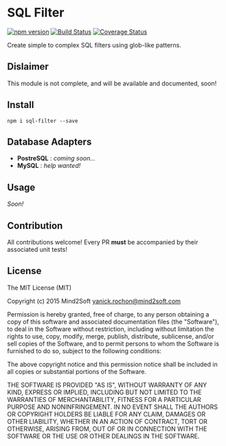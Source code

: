 # SQL Filter

[![npm version](https://badge.fury.io/js/sql-filter.svg)](https://badge.fury.io/js/sql-filter)
[![Build Status](https://travis-ci.org/yanickrochon/sql-filter.svg?branch=master)](https://travis-ci.org/yanickrochon/sql-filter)
[![Coverage Status](https://coveralls.io/repos/github/yanickrochon/sql-filter/badge.svg?branch=master)](https://coveralls.io/github/yanickrochon/sql-filter?branch=master)

Create simple to complex SQL filters using glob-like patterns.

## Dislaimer

This module is not complete, and will be available and documented, soon!

## Install

`npm i sql-filter --save`

## Database Adapters

* **PostreSQL** : *coming soon...*
* **MySQL** : *help wanted!*

## Usage

*Soon!*

## Contribution

All contributions welcome! Every PR **must** be accompanied by their associated
unit tests!


## License

The MIT License (MIT)

Copyright (c) 2015 Mind2Soft <yanick.rochon@mind2soft.com>

Permission is hereby granted, free of charge, to any person obtaining a copy of
this software and associated documentation files (the "Software"), to deal in
the Software without restriction, including without limitation the rights to
use, copy, modify, merge, publish, distribute, sublicense, and/or sell copies of
the Software, and to permit persons to whom the Software is furnished to do so,
subject to the following conditions:

The above copyright notice and this permission notice shall be included in all
copies or substantial portions of the Software.

THE SOFTWARE IS PROVIDED "AS IS", WITHOUT WARRANTY OF ANY KIND, EXPRESS OR
IMPLIED, INCLUDING BUT NOT LIMITED TO THE WARRANTIES OF MERCHANTABILITY, FITNESS
FOR A PARTICULAR PURPOSE AND NONINFRINGEMENT. IN NO EVENT SHALL THE AUTHORS OR
COPYRIGHT HOLDERS BE LIABLE FOR ANY CLAIM, DAMAGES OR OTHER LIABILITY, WHETHER
IN AN ACTION OF CONTRACT, TORT OR OTHERWISE, ARISING FROM, OUT OF OR IN
CONNECTION WITH THE SOFTWARE OR THE USE OR OTHER DEALINGS IN THE SOFTWARE.
